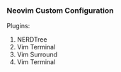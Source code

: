 ### Neovim Custom Configuration

Plugins: 
1. NERDTree
2. Vim Terminal
3. Vim Surround
4. Vim Terminal
